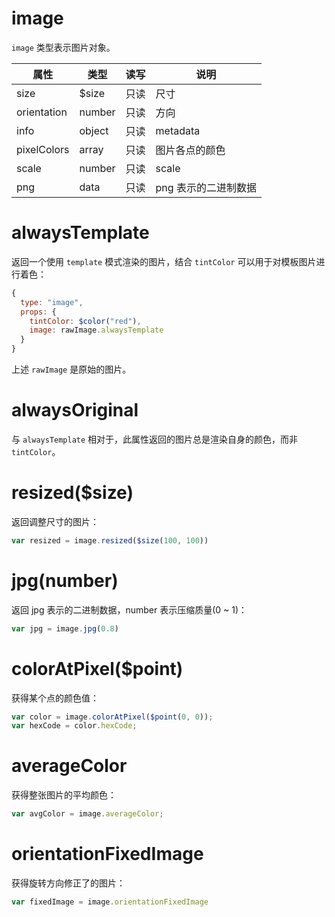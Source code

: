 # image

`image` 类型表示图片对象。

属性 | 类型 | 读写 | 说明
---|---|---|---
size | $size | 只读 | 尺寸
orientation | number | 只读 | 方向
info | object | 只读 | metadata
pixelColors | array | 只读 | 图片各点的颜色
scale | number | 只读 | scale
png | data | 只读 | png 表示的二进制数据

# alwaysTemplate

返回一个使用 `template` 模式渲染的图片，结合 `tintColor` 可以用于对模板图片进行着色：

```js
{
  type: "image",
  props: {
    tintColor: $color("red"),
    image: rawImage.alwaysTemplate
  }
}
```

上述 `rawImage` 是原始的图片。

# alwaysOriginal

与 `alwaysTemplate` 相对于，此属性返回的图片总是渲染自身的颜色，而非 `tintColor`。

# resized($size)

返回调整尺寸的图片：

```js
var resized = image.resized($size(100, 100))
```

# jpg(number)

返回 jpg 表示的二进制数据，number 表示压缩质量(0 ~ 1)：

```js
var jpg = image.jpg(0.8)
```

# colorAtPixel($point)

获得某个点的颜色值：

```js
var color = image.colorAtPixel($point(0, 0));
var hexCode = color.hexCode;
```

# averageColor

获得整张图片的平均颜色：

```js
var avgColor = image.averageColor;
```

# orientationFixedImage

获得旋转方向修正了的图片：

```js
var fixedImage = image.orientationFixedImage
```